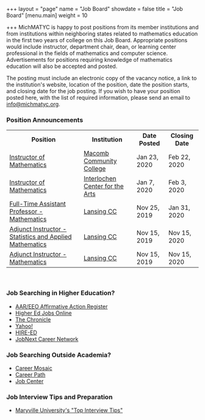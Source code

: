 +++
layout = "page"
name = "Job Board"
showdate = false
title = "Job Board"
[menu.main]
weight = 10

+++
MichMATYC is happy to post positions from its member institutions and from institutions within neighboring states related to mathematics education in the first two years of college on this Job Board. Appropriate positions would include instructor, department chair, dean, or learning center professional in the fields of mathematics and computer science. Advertisements for positions requiring knowledge of mathematics education will also be accepted and posted.

The posting must include an electronic copy of the vacancy notice, a link to the institution's website, location of the position, date the position starts, and closing date for the job posting. If you wish to have your position posted here, with the list of required information, please send an email to [info@michmatyc.org](mailto:info@michmatyc.org).

### Position Announcements

<table class="tg">

<tr>

<th class="tg-c3ow"><b>Position</b></th>

<th class="tg-c3ow"><b>Institution</b></th>

<th class="tg-c3ow"><b>Date Posted</b></th>

<th class="tg-c3ow"><b>Closing Date</b></th>

</tr>

<tr><td><a href="https://jobs.macomb.edu/postings/4181">Instructor of Mathematics</a></td>
  <td><a href="https://www.macomb.edu/">Macomb Community College</a></td>
  <td>Jan 23, 2020</td>
  <td>Feb 22, 2020</td></tr>
  
<tr><td><a href="https://careers.interlochen.org/employment-opportunities">Instructor of Mathematics</a></td>
  <td><a href="http://www.interlochen.org/">Interlochen Center for the Arts</a></td>
  <td>Jan 7, 2020</td>
  <td>Feb 3, 2020</td></tr>
  
<tr><td><a href="https://lcc.csod.com/ux/ats/careersite/2/home/requisition/899?c=lcc">Full-Time Assistant Professor - Mathematics</a></td>
  <td><a href="http://www.lcc.edu">Lansing CC</a></td>
  <td>Nov 25, 2019</td>
  <td>Jan 31, 2020</td></tr>

<tr><td><a href="https://lcc.csod.com/ux/ats/careersite/2/home/requisition/893?c=lcc">Adjunct Instructor - Statistics and Applied Mathematics</a></td>
  <td><a href="http://www.lcc.edu">Lansing CC</a></td>
  <td>Nov 15, 2019</td>
  <td>Nov 15, 2020</td></tr>

<tr><td><a href="https://lcc.csod.com/ux/ats/careersite/2/home/requisition/892?c=lcc">Adjunct Instructor - Mathematics</a></td>
  <td><a href="http://www.lcc.edu">Lansing CC</a></td>
  <td>Nov 15, 2019</td>
  <td>Nov 15, 2020</td></tr>
  
</table></br>

### Job Searching in Higher Education?

* [AAR/EEO Affirmative Action Register](aar-eeo.com)
* [Higher Ed Jobs Online](http://www.higheredjobs.com)
* [The Chronicle](http://www.chronicle.com)
* [Yahoo!](http://www.yahoo.com)
* [HIRE-ED](http://www.hire-ed.org)
* [JobNext Career Network](http://www.jobnext.com)

### Job Searching Outside Academia?

* [Career Mosaic](http://www.careermosaic.com)
* [Career Path](http://www.careerpath.com)
* [Job Center](http://www.jobcenter.com)

### Job Interview Tips and Preparation

* [Maryville University's "Top Interview Tips"](https://online.maryville.edu/online-masters-degrees/top-interview-tips-to-help-you-land-your-dream-job/)
